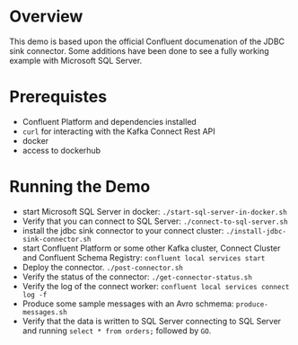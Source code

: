# Overview

This demo is based upon the official Confluent documenation of the JDBC sink connector. Some additions have been done to see a fully working example with Microsoft SQL Server.

# Prerequistes

* Confluent Platform and dependencies installed
* `curl` for interacting with the Kafka Connect Rest API
* docker
* access to dockerhub

# Running the Demo

* start Microsoft SQL Server in docker: `./start-sql-server-in-docker.sh`
* Verify that you can connect to SQL Server: `./connect-to-sql-server.sh`
* install the jdbc sink connector to your connect cluster: `./install-jdbc-sink-connector.sh`
* start Confluent Platform or some other Kafka cluster, Connect Cluster and Confluent Schema Registry: `confluent local services start`
* Deploy the connector. `./post-connector.sh`
* Verify the status of the connector: `./get-connector-status.sh`
* Verify the log of the connect worker: `confluent local services connect log -f`
* Produce some sample messages with an Avro schmema: `produce-messages.sh`
* Verify that the data is written to SQL Server connecting to SQL Server and running `select * from orders;` followed by `GO`.


